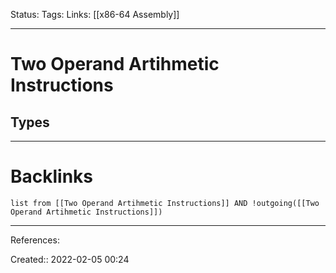 Status: 
Tags: 
Links: [[x86-64 Assembly]]
___
# Two Operand Artihmetic Instructions
## Types

___
# Backlinks
```dataview
list from [[Two Operand Artihmetic Instructions]] AND !outgoing([[Two Operand Artihmetic Instructions]])
```
___
References:

Created:: 2022-02-05 00:24
